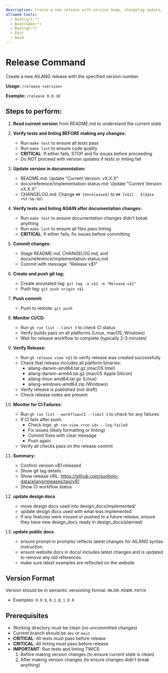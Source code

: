 ```yaml
---
description: Create a new release with version bump, changelog update, and git tag
allowed-tools:
  - Bash(git:*)
  - Bash(make:*)
  - Bash(gh:*)
  - Edit
  - Read
---
```


# Release Command

Create a new AILANG release with the specified version number.

**Usage:** `/release <version>`

**Example:** `/release 0.0.10`

## Steps to perform:

1. **Read current version** from README.md to understand the current state

2. **Verify tests and linting BEFORE making any changes:**
   - Run `make test` to ensure all tests pass
   - Run `make lint` to ensure code quality
   - **CRITICAL**: If either fails, STOP and fix issues before proceeding
   - Do NOT proceed with version updates if tests or linting fail

3. **Update version in documentation:**
   - README.md: Update "Current Version: vX.X.X"
   - docs/reference/implementation-status.md: Update "Current Version: vX.X.X"
   - CHANGELOG.md: Change `## [Unreleased]` to `## [v$1] - $(date +%Y-%m-%d)`

4. **Verify tests and linting AGAIN after documentation changes:**
   - Run `make test` to ensure documentation changes didn't break anything
   - Run `make lint` to ensure all files pass linting
   - **CRITICAL**: If either fails, fix issues before committing

5. **Commit changes:**
   - Stage README.md, CHANGELOG.md, and docs/reference/implementation-status.md
   - Commit with message: "Release v$1"

6. **Create and push git tag:**
   - Create annotated tag: `git tag -a v$1 -m "Release v$1"`
   - Push tag: `git push origin v$1`

7. **Push commit:**
   - Push to remote: `git push`

8. **Monitor CI/CD:**
   - Run `gh run list --limit 3` to check CI status
   - Verify builds pass on all platforms (Linux, macOS, Windows)
   - Wait for release workflow to complete (typically 2-3 minutes)

9. **Verify Release:**
   - Run `gh release view v$1` to verify release was created successfully
   - Check that release includes all platform binaries:
     - ailang-darwin-amd64.tar.gz (macOS Intel)
     - ailang-darwin-arm64.tar.gz (macOS Apple Silicon)
     - ailang-linux-amd64.tar.gz (Linux)
     - ailang-windows-amd64.zip (Windows)
   - Verify release is published (not draft)
   - Check release notes are present

10. **Monitor for CI Failures:**
    - Run `gh run list --workflow=CI --limit 3` to check for any failures
    - If CI fails after push:
      - Check logs: `gh run view <run-id> --log-failed`
      - Fix issues (likely formatting or linting)
      - Commit fixes with clear message
      - Push again
    - Verify all checks pass on the release commit

11. **Summary:**
    - Confirm version v$1 released
    - Show git tag details
    - Show release URL: https://github.com/sunholo-data/ailang/releases/tag/v$1
    - Show CI workflow status

12. **update design docs** 
    - move design docs used into design_docs/implemented/
    - update design docs used with what was implemented
    - if any features were missed or pushed to a future release, ensure they have new design_docs ready in design_docs/planned/

13. **update public docs**
    - ensure prompt in prompts/ reflects latest changes for AILANG syntax instruction
    - ensure website docs in docs/ includes latest changes and is updated to remove any old references
    - make sure latest examples are reflected on the website


## Version Format

Version should be in semantic versioning format: `MAJOR.MINOR.PATCH`
- Examples: `0.0.9`, `0.1.0`, `1.0.0`

## Prerequisites

- Working directory must be clean (no uncommitted changes)
- Current branch should be `dev` or `main`
- **CRITICAL**: All tests must pass before release
- **CRITICAL**: All linting must pass before release
- **IMPORTANT**: Run tests and linting TWICE:
  1. Before making version changes (to ensure current state is clean)
  2. After making version changes (to ensure changes didn't break anything)
